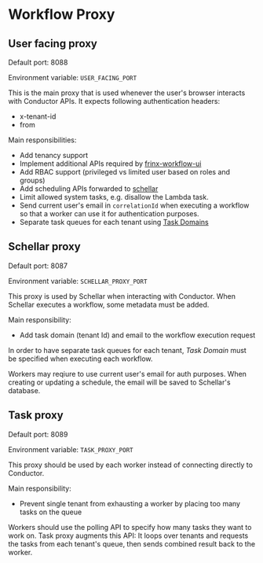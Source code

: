 # Workflow Proxy

## User facing proxy
Default port: 8088

Environment variable: `USER_FACING_PORT`

This is the main proxy that is used whenever the user's browser interacts with
Conductor APIs. It expects following authentication headers:
* x-tenant-id
* from

Main responsibilities:
* Add tenancy support
* Implement additional APIs required by
[frinx-workflow-ui](https://github.com/FRINXio/frinx-workflow-ui)
* Add RBAC support (privileged vs limited user based on roles and groups)
* Add scheduling APIs forwarded to [schellar](https://github.com/flaviostutz/schellar)
* Limit allowed system tasks, e.g. disallow the Lambda task.
* Send current user's email in `correlationId` when executing a workflow so that a
worker can use it for authentication purposes.
* Separate task queues for each tenant using [Task Domains](https://netflix.github.io/conductor/configuration/taskdomains/)


## Schellar proxy
Default port: 8087

Environment variable: `SCHELLAR_PROXY_PORT`

This proxy is used by Schellar when interacting with Conductor.
When Schellar executes a workflow, some metadata must be added.

Main responsibility:
* Add task domain (tenant Id) and email to the workflow execution request

In order to have separate task queues for each tenant, *Task Domain*
must be specified when executing each workflow.

Workers may reqiure to use current user's email for auth purposes. When creating
or updating a schedule, the email will be saved to Schellar's database.

## Task proxy
Default port: 8089

Environment variable: `TASK_PROXY_PORT`

This proxy should be used by each worker instead of connecting directly to Conductor.

Main responsibility:
* Prevent single tenant from exhausting a worker by placing too many tasks on the queue

Workers should use the polling API to specify how many tasks they want to work on.
Task proxy augments this API: It loops over tenants and requests the tasks from each
tenant's queue, then sends combined result back to the worker.

